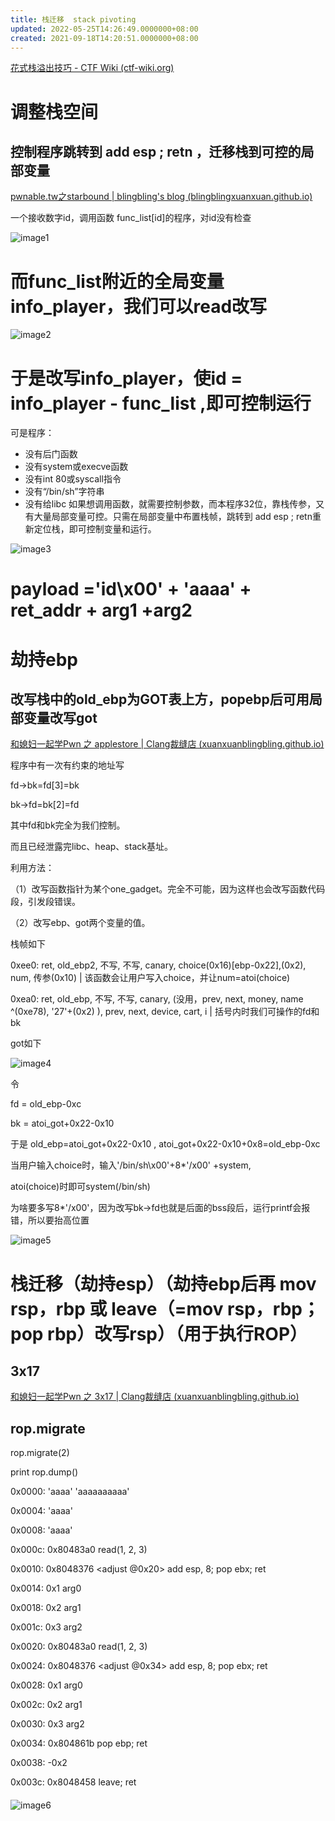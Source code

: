 ```yaml
---
title: 栈迁移  stack pivoting
updated: 2022-05-25T14:26:49.0000000+08:00
created: 2021-09-18T14:20:51.0000000+08:00
---
```


[花式栈溢出技巧 - CTF Wiki (ctf-wiki.org)](https://ctf-wiki.org/pwn/linux/user-mode/stackoverflow/x86/fancy-rop/#stack-pivoting)
# 调整栈空间
## 控制程序跳转到 add esp ; retn ，迁移栈到可控的局部变量
[pwnable.tw之starbound \| blingbling's blog (blingblingxuanxuan.github.io)](https://blingblingxuanxuan.github.io/2021/10/02/starbound/)

一个接收数字id，调用函数 func_list\[id\]的程序，对id没有检查

![image1](../../../../resources/image1-10.png)
# 而func_list附近的全局变量info_player，我们可以read改写
![image2](../../../../resources/image2-6.png)
# 于是改写info_player，使id = info_player - func_list ,即可控制运行
可是程序：
- 没有后门函数
- 没有system或execve函数
- 没有int 80或syscall指令
- 没有“/bin/sh”字符串
- 没有给libc
如果想调用函数，就需要控制参数，而本程序32位，靠栈传参，又有大量局部变量可控。只需在局部变量中布置栈帧，跳转到 add esp ; retn重新定位栈，即可控制变量和运行。

![image3](../../../../resources/image3-4.png)
# payload ='id\x00' + 'aaaa' + ret_addr + arg1 +arg2
# 劫持ebp
## 改写栈中的old_ebp为GOT表上方，popebp后可用局部变量改写got
[和媳妇一起学Pwn 之 applestore \| Clang裁缝店 (xuanxuanblingbling.github.io)](https://xuanxuanblingbling.github.io/ctf/pwn/2020/03/06/applestore/)

程序中有一次有约束的地址写

fd-\>bk=fd\[3\]=bk

bk-\>fd=bk\[2\]=fd

其中fd和bk完全为我们控制。

而且已经泄露完libc、heap、stack基址。

利用方法：

（1）改写函数指针为某个one_gadget。完全不可能，因为这样也会改写函数代码段，引发段错误。

（2）改写ebp、got两个变量的值。

栈帧如下

0xee0: ret, old_ebp2, 不写, 不写, canary, choice(0x16)\[ebp-0x22\],(0x2), num, 传参(0x10) \| 该函数会让用户写入choice，并让num=atoi(choice)

0xea0: ret, old_ebp, 不写, 不写, canary, (没用，prev, next, money, name ^(0xe78), '27'+(0x2) ), prev, next, device, cart, i \| 括号内时我们可操作的fd和bk

got如下

![image4](../../../../resources/image4-3.png)

令

fd = old_ebp-0xc

bk = atoi_got+0x22-0x10

于是 old_ebp=atoi_got+0x22-0x10 , atoi_got+0x22-0x10+0x8=old_ebp-0xc

当用户输入choice时，输入'/bin/sh\x00'+8\*'/x00' +system,

atoi(choice)时即可system(/bin/sh)

为啥要多写8\*'/x00'，因为改写bk-\>fd也就是后面的bss段后，运行printf会报错，所以要抬高位置

![image5](../../../../resources/image5-2.png)

# 栈迁移（劫持esp）（劫持ebp后再 mov rsp，rbp 或 leave（=mov rsp，rbp；pop rbp）改写rsp）（用于执行ROP）
## 3x17
[和媳妇一起学Pwn 之 3x17 \| Clang裁缝店 (xuanxuanblingbling.github.io)](https://xuanxuanblingbling.github.io/ctf/pwn/2019/09/06/317/)
## rop.migrate
rop.migrate(2)

print rop.dump()

0x0000: 'aaaa' 'aaaaaaaaaa'

0x0004: 'aaaa'

0x0008: 'aaaa'

0x000c: 0x80483a0 read(1, 2, 3)

0x0010: 0x8048376 \<adjust @0x20\> add esp, 8; pop ebx; ret

0x0014: 0x1 arg0

0x0018: 0x2 arg1

0x001c: 0x3 arg2

0x0020: 0x80483a0 read(1, 2, 3)

0x0024: 0x8048376 \<adjust @0x34\> add esp, 8; pop ebx; ret

0x0028: 0x1 arg0

0x002c: 0x2 arg1

0x0030: 0x3 arg2

0x0034: 0x804861b pop ebp; ret

0x0038: -0x2

0x003c: 0x8048458 leave; ret
#### 
![image6](../../../../resources/image6-2.png)
